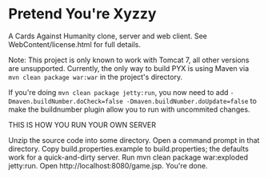 Pretend You're Xyzzy
===================

A Cards Against Humanity clone, server and web client. See WebContent/license.html for full details.

Note: This project is only known to work with Tomcat 7, all other versions are unsupported. 
Currently, the only way to build PYX is using Maven via ```mvn clean package war:war``` in the project's directory.


If you're doing ```mvn clean package jetty:run```, you now need to add ```-Dmaven.buildNumber.doCheck=false -Dmaven.buildNumber.doUpdate=false``` to make the buildnumber plugin allow you to run with uncommited changes.

THIS IS HOW YOU RUN YOUR OWN SERVER


Unzip the source code into some directory. Open a command prompt in that directory. Copy build.properties.example to build.properties; the defaults work for a quick-and-dirty server. Run mvn clean package war:exploded jetty:run. Open http://localhost:8080/game.jsp. You're done.

